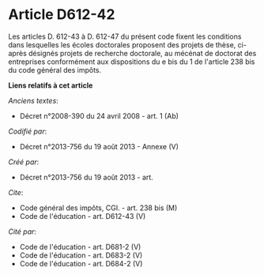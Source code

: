 # Article D612-42

Les articles D. 612-43 à D. 612-47 du présent code fixent les conditions dans lesquelles les écoles doctorales proposent des
projets de thèse, ci-après désignés projets de recherche doctorale, au mécénat de doctorat des entreprises conformément aux
dispositions du e bis du 1 de l'article 238 bis du code général des impôts.

**Liens relatifs à cet article**

_Anciens textes_:

  - Décret n°2008-390 du 24 avril 2008 - art. 1 (Ab)

_Codifié par_:

  - Décret n°2013-756 du 19 août 2013 -  Annexe (V)

_Créé par_:

  - Décret n°2013-756 du 19 août 2013 - art.

_Cite_:

  - Code général des impôts, CGI. - art. 238 bis (M)
  - Code de l'éducation - art. D612-43 (V)

_Cité par_:

  - Code de l'éducation - art. D681-2 (V)
  - Code de l'éducation - art. D683-2 (V)
  - Code de l'éducation - art. D684-2 (V)

